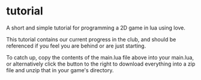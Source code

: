 # tutorial
A short and simple tutorial for programming a 2D game in lua using love.

This tutorial contains our current progress in the club, and should be referenced if
you feel you are behind or are just starting.

To catch up, copy the contents of the main.lua file above into your main.lua,
or alternatively click the button to the right to download everything into
a zip file and unzip that in your game's directory.
